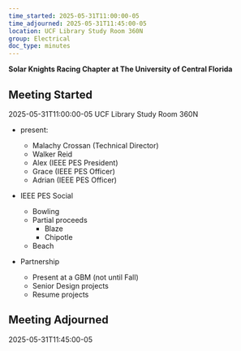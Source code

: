 ```yaml
---
time_started: 2025-05-31T11:00:00-05
time_adjourned: 2025-05-31T11:45:00-05
location: UCF Library Study Room 360N
group: Electrical
doc_type: minutes
---
```


**Solar Knights Racing Chapter at The University of Central Florida**
## Meeting Started
2025-05-31T11:00:00-05
UCF Library Study Room 360N
- present: 
	- Malachy Crossan (Technical Director)
  - Walker Reid
  - Alex (IEEE PES President)
  - Grace (IEEE PES Officer)
  - Adrian (IEEE PES Officer)

- IEEE PES Social
  - Bowling
  - Partial proceeds
    - Blaze
    - Chipotle
  - Beach
- Partnership
  - Present at a GBM (not until Fall)
  - Senior Design projects
  - Resume projects
 
## Meeting Adjourned
2025-05-31T11:45:00-05
